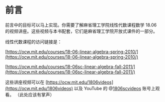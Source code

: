 # 前言

前言中的目标可以马上实现。你需要了解麻省理工学院线性代数课程数学 18.06 的视频讲座。这些视频与本书配套，它们是麻省理工学院开放式课件的一部分。

线性代数课程的访问链接是：

[https://ocw.mit.edu/courses/18-06-linear-algebra-spring-2010/](https://ocw.mit.edu/courses/18-06-linear-algebra-spring-2010/)

[https://ocw.mit.edu/courses/18-06sc-linear-algebra-fall-2011/](https://ocw.mit.edu/courses/18-06sc-linear-algebra-fall-2011/)

这些讲座视频可以在 [https://ocw.mit.edu/1806videos](https://ocw.mit.edu/1806videos) 以及 YouTube 的 @[1806scvideos](https://www.youtube.com/playlist?list=PL221E2BBF13BECF6C) 账号上观看。
（此处应该有掌声）
